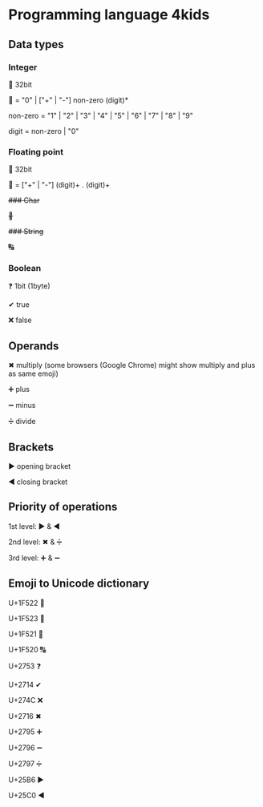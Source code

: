 # Programming language 4kids

## Data types

### Integer

&#128290;   32bit

&#128290; = "0" | ["+" | "-"] non-zero (digit)*

non-zero = "1" | "2" | "3" | "4" | "5" | "6" | "7" | "8" | "9"

digit = non-zero | "0"

### Floating point

&#128291;   32bit

&#128291; = ["+" | "-"] (digit)+ . (digit)+

~~### Char~~

~~&#128289;~~

~~### String~~

~~&#128288;~~

### Boolean

&#10067;    1bit (1byte)

&#10004;    true

&#10060;    false

## Operands

&#10006;  multiply (some browsers (Google Chrome) might show multiply and plus as same emoji)

&#10133;   plus

&#10134;   minus

&#10135;   divide

## Brackets

&#9654;   opening bracket

&#9664;   closing bracket

## Priority of operations

1st level: &#9654; & &#9664;

2nd level: &#10006; & &#10135;

3rd level: &#10133; & &#10134;

## Emoji to Unicode dictionary

U+1F522   &#128290;

U+1F523   &#128291;

U+1F521   &#128289;

U+1F520   &#128288;

U+2753    &#10067;

U+2714    &#10004;

U+274C    &#10060;

U+2716  &#10006;

U+2795  &#10133;

U+2796  &#10134;

U+2797  &#10135;

U+25B6  &#9654;

U+25C0  &#9664;
